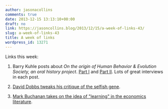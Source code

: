 ```yaml
---
author: jasonacollins
comments: true
date: 2013-12-15 13:13:10+00:00
draft: no
link: https://jasoncollins.blog/2013/12/15/a-week-of-links-43/
slug: a-week-of-links-43
title: A week of links
wordpress_id: 13271
---
```


Links this week:



	
  1. Barry Kuhle posts about _On the origin of Human Behavior & Evolution Society, an oral history project_. [Part I](http://www.psychologytoday.com/blog/evolutionary-entertainment/201310/interviews-my-intellectual-idols-part-i) and [Part II](http://www.psychologytoday.com/blog/evolutionary-entertainment/201312/interviews-my-intellectual-idols-part-ii). Lots of great interviews in each post.

	
  2. [David Dobbs tweaks his critique of the selfish gene](http://daviddobbs.net/smoothpebbles/die-selfish-gene-die-has-evolved/).

	
  3. [Mark Buchanan takes on the idea of "learning" in the economics literature](http://physicsoffinance.blogspot.com.au/2013/12/macroeconomics-illusion-of-learning.html).



